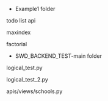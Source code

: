 - Example1 folder
  
todo list api

maxindex

factorial

- SWD_BACKEND_TEST-main folder
  
logical_test.py

logical_test_2.py

apis/views/schools.py
